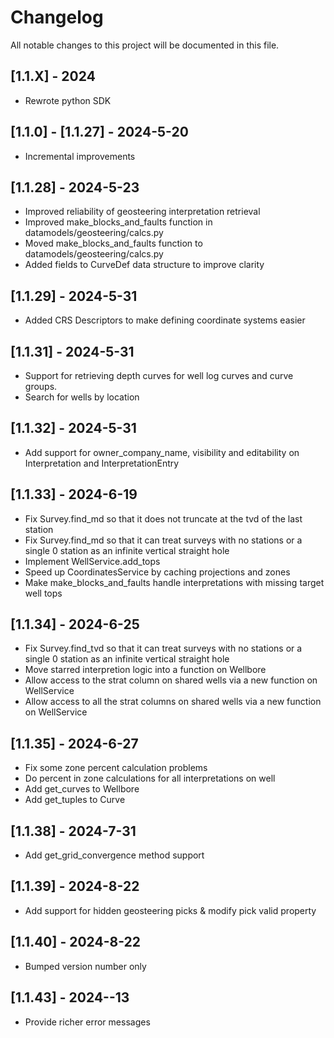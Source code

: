 # Changelog

All notable changes to this project will be documented in this file.

## [1.1.X] - 2024
- Rewrote python SDK

## [1.1.0] - [1.1.27] - 2024-5-20
- Incremental improvements

## [1.1.28] - 2024-5-23
- Improved reliability of geosteering interpretation retrieval
- Improved make_blocks_and_faults function in datamodels/geosteering/calcs.py
- Moved make_blocks_and_faults function to datamodels/geosteering/calcs.py
- Added fields to CurveDef data structure to improve clarity

## [1.1.29] - 2024-5-31
- Added CRS Descriptors to make defining coordinate systems easier

## [1.1.31] - 2024-5-31
- Support for retrieving depth curves for well log curves and curve groups.
- Search for wells by location

## [1.1.32] - 2024-5-31
- Add support for owner_company_name, visibility and editability on Interpretation and InterpretationEntry

## [1.1.33] - 2024-6-19
- Fix Survey.find_md so that it does not truncate at the tvd of the last station
- Fix Survey.find_md so that it can treat surveys with no stations or a single 0 station as an infinite vertical straight hole
- Implement WellService.add_tops
- Speed up CoordinatesService by caching projections and zones
- Make make_blocks_and_faults handle interpretations with missing target well tops

## [1.1.34] - 2024-6-25
- Fix Survey.find_tvd so that it can treat surveys with no stations or a single 0 station as an infinite vertical straight hole
- Move starred interpretion logic into a function on Wellbore
- Allow access to the strat column on shared wells via a new function on WellService
- Allow access to all the strat columns on shared wells via a new function on WellService

## [1.1.35] - 2024-6-27
- Fix some zone percent calculation problems
- Do percent in zone calculations for all interpretations on well
- Add get_curves to Wellbore
- Add get_tuples to Curve

## [1.1.38] - 2024-7-31
- Add get_grid_convergence method support

## [1.1.39] - 2024-8-22
- Add support for hidden geosteering picks & modify pick valid property

## [1.1.40] - 2024-8-22
- Bumped version number only

## [1.1.43] - 2024--13
- Provide richer error messages

